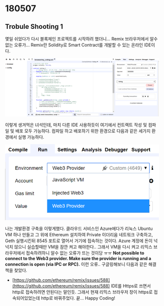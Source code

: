 # 180507

## Trobule Shooting 1
몇일 쉬었다가 다시 블록체인 프로젝트를 시작하려 했더니... Remix 브라우저에서 알수없는 오류가...
Remix란 Solidity로 Smart Contract를 개발할 수 있는 온라인 IDE이다. 

![002](./images/002.PNG)

이렇게 생겨먹은 녀석인데, 마치 다른 IDE 사용하듯이 여기에서 컨트랙트 작성 및 컴파일 및 배포 모두 가능하다.
컴파일 하고 배포하기 위한 환경으로 다음과 같은 세가지 환경에서 실행 가능하다.

![003](./images/003.PNG)

나는 개발환경 구축을 이렇게했다. 클라우드 서비스인 Azure에다가 리눅스 Ubuntu VM 하나 만들고 그 위에 Ethereum 설치하여 Private 이더리움 네트워크 구축하고, Geth 실행시킨뒤 8545 포트로 열어서 거기에 접속하는 것이다. 
Azure 계정에 돈이 넉넉치 않으니 실습할때만 VM을 잠깐 켜고 해야한다.. 그래서 VM을 다시 켜고 리믹스 브라우저에서 접속하려하니 알수 없는 오류가 뜨는 것이당 ㅠㅠ **Not possible to connect to the Web3 provider. Make sure the provider is running and a connection is open (via IPC or RPC).** 이런 오류..
구글링해보니 다음과 같은 해결책을 찾았다.
* [https://github.com/ethereum/remix/issues/588](https://github.com/ethereum/remix/issues/588)
IDE를 Https로 쓰면서 http로 접속하려면 안된다는 말인듯. 그래서 현재 리믹스 브라우저 창이 https로 접속되어있었는데 http로 바꿔주었다. 끝... Happy Coding! 




